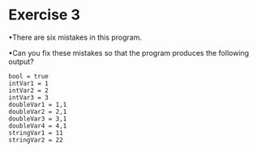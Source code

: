 # Exercise 3
•There are six mistakes in this program. 

•Can you fix these mistakes so that the program produces the following output? 
~~~~
bool = true
intVar1 = 1
intVar2 = 2
intVar3 = 3
doubleVar1 = 1,1
doubleVar2 = 2,1
doubleVar3 = 3,1
doubleVar4 = 4,1
stringVar1 = 11
stringVar2 = 22
~~~~